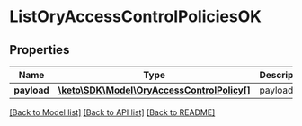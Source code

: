 # ListOryAccessControlPoliciesOK

## Properties
Name | Type | Description | Notes
------------ | ------------- | ------------- | -------------
**payload** | [**\keto\SDK\Model\OryAccessControlPolicy[]**](OryAccessControlPolicy.md) | payload | [optional] 

[[Back to Model list]](../README.md#documentation-for-models) [[Back to API list]](../README.md#documentation-for-api-endpoints) [[Back to README]](../README.md)



